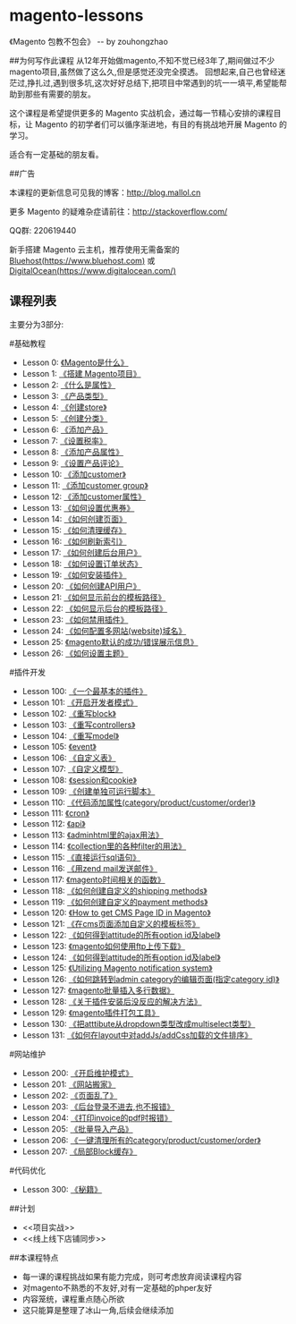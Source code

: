 # magento-lessons
《Magento 包教不包会》 -- by zouhongzhao

##为何写作此课程
从12年开始做magento,不知不觉已经3年了,期间做过不少magento项目,虽然做了这么久,但是感觉还没完全摸透。
回想起来,自己也曾经迷茫过,挣扎过,遇到很多坑,这次好好总结下,把项目中常遇到的坑一一填平,希望能帮助到那些有需要的朋友。

这个课程是希望提供更多的 Magento 实战机会，通过每一节精心安排的课程目标，让 Magento 的初学者们可以循序渐进地，有目的有挑战地开展 Magento 的学习。

适合有一定基础的朋友看。

##广告

本课程的更新信息可见我的博客：http://blog.mallol.cn

更多 Magento 的疑难杂症请前往：http://stackoverflow.com/

QQ群: 220619440

新手搭建 Magento 云主机，推荐使用无需备案的 [Bluehost(https://www.bluehost.com)](https://www.bluehost.com) 或 [DigitalOcean(https://www.digitalocean.com/)](https://www.digitalocean.com/?refcode=59a08293127f)

## 课程列表

主要分为3部分:

#基础教程

* Lesson 0: [《Magento是什么》](https://github.com/zouhongzhao/magento-lessons/tree/master/基础教程/lesson0)
* Lesson 1: [《搭建 Magento项目》](https://github.com/zouhongzhao/magento-lessons/tree/master/基础教程/lesson1)
* Lesson 2: [《什么是属性》](https://github.com/zouhongzhao/magento-lessons/tree/master/基础教程/lesson2)
* Lesson 3: [《产品类型》](https://github.com/zouhongzhao/magento-lessons/tree/master/基础教程/lesson3)
* Lesson 4: [《创建store》](https://github.com/zouhongzhao/magento-lessons/tree/master/基础教程/lesson4)
* Lesson 5: [《创建分类》](https://github.com/zouhongzhao/magento-lessons/tree/master/基础教程/lesson5)
* Lesson 6: [《添加产品》](https://github.com/zouhongzhao/magento-lessons/tree/master/基础教程/lesson6)
* Lesson 7: [《设置税率》](https://github.com/zouhongzhao/magento-lessons/tree/master/基础教程/lesson7)
* Lesson 8: [《添加产品属性》](https://github.com/zouhongzhao/magento-lessons/tree/master/基础教程/lesson8)
* Lesson 9: [《设置产品评论》](https://github.com/zouhongzhao/magento-lessons/tree/master/基础教程/lesson9)
* Lesson 10: [《添加customer》](https://github.com/zouhongzhao/magento-lessons/tree/master/基础教程/lesson10)
* Lesson 11: [《添加customer group》](https://github.com/zouhongzhao/magento-lessons/tree/master/基础教程/lesson11)
* Lesson 12: [《添加customer属性》](https://github.com/zouhongzhao/magento-lessons/tree/master/基础教程/lesson12)
* Lesson 13: [《如何设置优惠券》](https://github.com/zouhongzhao/magento-lessons/tree/master/基础教程/lesson13)
* Lesson 14: [《如何创建页面》](https://github.com/zouhongzhao/magento-lessons/tree/master/基础教程/lesson14)
* Lesson 15: [《如何清理缓存》](https://github.com/zouhongzhao/magento-lessons/tree/master/基础教程/lesson15)
* Lesson 16: [《如何刷新索引》](https://github.com/zouhongzhao/magento-lessons/tree/master/基础教程/lesson16)
* Lesson 17: [《如何创建后台用户》](https://github.com/zouhongzhao/magento-lessons/tree/master/基础教程/lesson17)
* Lesson 18: [《如何设置订单状态》](https://github.com/zouhongzhao/magento-lessons/tree/master/基础教程/lesson18)
* Lesson 19: [《如何安装插件》](https://github.com/zouhongzhao/magento-lessons/tree/master/基础教程/lesson19)
* Lesson 20: [《如何创建API用户》](https://github.com/zouhongzhao/magento-lessons/tree/master/基础教程/lesson20)
* Lesson 21: [《如何显示前台的模板路径》](https://github.com/zouhongzhao/magento-lessons/tree/master/基础教程/lesson21)
* Lesson 22: [《如何显示后台的模板路径》](https://github.com/zouhongzhao/magento-lessons/tree/master/基础教程/lesson22)
* Lesson 23: [《如何禁用插件》](https://github.com/zouhongzhao/magento-lessons/tree/master/基础教程/lesson23)
* Lesson 24: [《如何配置多网站(website)域名》](https://github.com/zouhongzhao/magento-lessons/tree/master/基础教程/lesson24)
* Lesson 25: [《magento默认的成功/错误展示信息》](https://github.com/zouhongzhao/magento-lessons/tree/master/基础教程/lesson25)
* Lesson 26: [《如何设置主题》](https://github.com/zouhongzhao/magento-lessons/tree/master/基础教程/lesson26)


#插件开发

* Lesson 100: [《一个最基本的插件》](https://github.com/zouhongzhao/magento-lessons/tree/master/插件开发/lesson100)
* Lesson 101: [《开启开发者模式》](https://github.com/zouhongzhao/magento-lessons/tree/master/插件开发/lesson101)
* Lesson 102: [《重写block》](https://github.com/zouhongzhao/magento-lessons/tree/master/插件开发/lesson102)
* Lesson 103: [《重写controllers》](https://github.com/zouhongzhao/magento-lessons/tree/master/插件开发/lesson103)
* Lesson 104: [《重写model》](https://github.com/zouhongzhao/magento-lessons/tree/master/插件开发/lesson104)
* Lesson 105: [《event》](https://github.com/zouhongzhao/magento-lessons/tree/master/插件开发/lesson105)
* Lesson 106: [《自定义表》](https://github.com/zouhongzhao/magento-lessons/tree/master/插件开发/lesson106)
* Lesson 107: [《自定义模型》](https://github.com/zouhongzhao/magento-lessons/tree/master/插件开发/lesson107)
* Lesson 108: [《session和cookie》](https://github.com/zouhongzhao/magento-lessons/tree/master/插件开发/lesson108)
* Lesson 109: [《创建单独可运行脚本》](https://github.com/zouhongzhao/magento-lessons/tree/master/插件开发/lesson109)
* Lesson 110: [《代码添加属性(category/product/customer/order)》](https://github.com/zouhongzhao/magento-lessons/tree/master/插件开发/lesson110)
* Lesson 111: [《cron》](https://github.com/zouhongzhao/magento-lessons/tree/master/插件开发/lesson111)
* Lesson 112: [《api》](https://github.com/zouhongzhao/magento-lessons/tree/master/插件开发/lesson112)
* Lesson 113: [《adminhtml里的ajax用法》](https://github.com/zouhongzhao/magento-lessons/tree/master/插件开发/lesson113)
* Lesson 114: [《collection里的各种filter的用法》](https://github.com/zouhongzhao/magento-lessons/tree/master/插件开发/lesson114)
* Lesson 115: [《直接运行sql语句》](https://github.com/zouhongzhao/magento-lessons/tree/master/插件开发/lesson115)
* Lesson 116: [《用zend mail发送邮件》](https://github.com/zouhongzhao/magento-lessons/tree/master/插件开发/lesson116)
* Lesson 117: [《magento时间相关的函数》](https://github.com/zouhongzhao/magento-lessons/tree/master/插件开发/lesson117)
* Lesson 118: [《如何创建自定义的shipping methods》](https://github.com/zouhongzhao/magento-lessons/tree/master/插件开发/lesson118)
* Lesson 119: [《如何创建自定义的payment methods》](https://github.com/zouhongzhao/magento-lessons/tree/master/插件开发/lesson119)
* Lesson 120: [《How to get CMS Page ID in Magento》](https://github.com/zouhongzhao/magento-lessons/tree/master/插件开发/lesson120)
* Lesson 121: [《在cms页面添加自定义的模板标签》](https://github.com/zouhongzhao/magento-lessons/tree/master/插件开发/lesson121)
* Lesson 122: [《如何得到attitude的所有option id及label》](https://github.com/zouhongzhao/magento-lessons/tree/master/插件开发/lesson122)
* Lesson 123: [《magento如何使用ftp上传下载》](https://github.com/zouhongzhao/magento-lessons/tree/master/插件开发/lesson123)
* Lesson 124: [《如何得到attitude的所有option id及label》](https://github.com/zouhongzhao/magento-lessons/tree/master/插件开发/lesson124)
* Lesson 125: [《Utilizing Magento notification system》](https://github.com/zouhongzhao/magento-lessons/tree/master/插件开发/lesson125)
* Lesson 126: [《如何跳转到admin category的编辑页面(指定category id)》](https://github.com/zouhongzhao/magento-lessons/tree/master/插件开发/lesson126)
* Lesson 127: [《magento批量插入多行数据》](https://github.com/zouhongzhao/magento-lessons/tree/master/插件开发/lesson127)
* Lesson 128: [《关于插件安装后没反应的解决方法》](https://github.com/zouhongzhao/magento-lessons/tree/master/插件开发/lesson128)
* Lesson 129: [《magento插件打包工具》](https://github.com/zouhongzhao/magento-lessons/tree/master/插件开发/lesson129)
* Lesson 130: [《把atttibute从dropdown类型改成multiselect类型》](https://github.com/zouhongzhao/magento-lessons/tree/master/插件开发/lesson130)
* Lesson 131: [《如何在layout中对addJs/addCss加载的文件排序》](https://github.com/zouhongzhao/magento-lessons/tree/master/插件开发/lesson131)

#网站维护

* Lesson 200: [《开启维护模式》](https://github.com/zouhongzhao/magento-lessons/tree/master/网站维护/lesson200)
* Lesson 201: [《网站搬家》](https://github.com/zouhongzhao/magento-lessons/tree/master/网站维护/lesson201)
* Lesson 202: [《页面乱了》](https://github.com/zouhongzhao/magento-lessons/tree/master/网站维护/lesson202)
* Lesson 203: [《后台登录不进去,也不报错》](https://github.com/zouhongzhao/magento-lessons/tree/master/网站维护/lesson203)
* Lesson 204: [《打印invoice的pdf时报错》](https://github.com/zouhongzhao/magento-lessons/tree/master/网站维护/lesson204)
* Lesson 205: [《批量导入产品》](https://github.com/zouhongzhao/magento-lessons/tree/master/网站维护/lesson205)
* Lesson 206: [《一键清理所有的category/product/customer/order》](https://github.com/zouhongzhao/magento-lessons/tree/master/网站维护/lesson206)
* Lesson 207: [《局部Block缓存》](https://github.com/zouhongzhao/magento-lessons/tree/master/网站维护/lesson207)


#代码优化

* Lesson 300: [《秘籍》](https://github.com/zouhongzhao/magento-lessons/tree/master/网站维护/lesson300)

##计划
* <<项目实战>>
* <<线上线下店铺同步>>

##本课程特点
* 每一课的课程挑战如果有能力完成，则可考虑放弃阅读课程内容
* 对magento不熟悉的不友好,对有一定基础的phper友好
* 内容笼统，课程重点随心所欲
* 这只能算是整理了冰山一角,后续会继续添加

